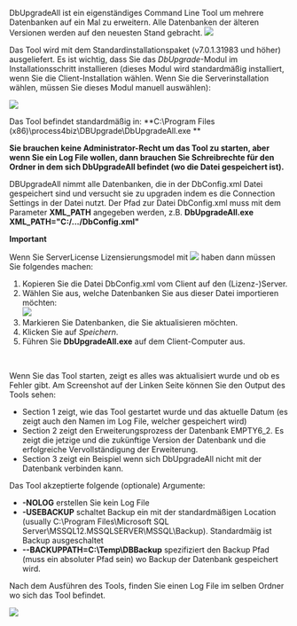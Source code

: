 DbUpgradeAll ist ein eigenständiges Command Line Tool um mehrere Datenbanken auf ein Mal zu erweitern. Alle Datenbanken der älteren Versionen werden auf den neuesten Stand gebracht. 
![](//images.ctfassets.net/utx1h0gfm1om/1bvalNyTr6oWySwyMgus6u/302269c4749b7125ba8bf63fc4749299/329537.png)

Das Tool wird mit dem Standardinstallationspaket (v7.0.1.31983 und höher) ausgeliefert. Es ist wichtig, dass Sie das *DbUpgrade*-Modul im Installationsschritt installieren (dieses Modul wird standardmäßig installiert, wenn Sie die Client-Installation wählen. Wenn Sie die Serverinstallation wählen, müssen Sie dieses Modul manuell auswählen):  
  
![](//images.ctfassets.net/utx1h0gfm1om/5XIbMD9xo446GiqEmASIcs/8adb177ed246f2a025c7040275455e0a/329200.png)

Das Tool befindet standardmäßig in: **C:\\Program
Files (x86)\\process4biz\\DBUpgrade\\DbUpgradeAll.exe **

 
**Sie brauchen keine Administrator-Recht um das Tool zu starten, aber wenn Sie ein Log File wollen, dann brauchen Sie Schreibrechte für den Ordner in dem sich DbUpgradeAll befindet (wo die Datei gespeichert ist).**

DBUpgradeAll nimmt alle Datenbanken, die in der DbConfig.xml Datei gespeichert sind und versucht sie zu upgraden indem es die Connection Settings in der Datei nutzt. Der Pfad zur Datei DbConfig.xml muss mit dem Parameter __XML_PATH__ angegeben werden, z.B. __DbUpgradeAll.exe XML_PATH="C:/.../DbConfig.xml"__

__Important__

Wenn Sie ServerLicense Lizensierungsmodel mit ![](//images.ctfassets.net/utx1h0gfm1om/45jLjnTrew8MGeweUs2goy/7bf3853d2e53c4bff17c5f7750026380/329196.png) haben dann müssen Sie folgendes machen:

1.  Kopieren Sie die Datei DbConfig.xml vom Client auf den (Lizenz-)Server.
2.  Wählen Sie aus, welche Datenbanken Sie aus dieser Datei importieren möchten:  
    ![](//images.ctfassets.net/utx1h0gfm1om/RudqLfMViMuqusM2kMgCq/ac32298fc274db6bab9a95e3f905dab2/329199.png)
3.  Markieren Sie Datenbanken, die Sie aktualisieren möchten.
4.  Klicken Sie auf *Speichern*.
5.  Führen Sie **DbUpgradeAll.exe** auf dem Client-Computer aus.


 

Wenn Sie das Tool starten, zeigt es alles was aktualisiert wurde und ob es Fehler gibt. Am Screenshot auf der Linken Seite können Sie den Output des Tools sehen:
-	Section 1 zeigt, wie das Tool gestartet wurde und das aktuelle Datum (es zeigt auch den Namen im Log File, welcher gespeichert wird)
-	Section 2 zeigt den Erweiterungsprozess der Datenbank EMPTY6_2. Es zeigt die jetzige und die zukünftige Version der Datenbank und die erfolgreiche Vervollständigung der Erweiterung. 
-	Section 3 zeigt ein Beispiel wenn sich DbUpgradeAll nicht mit der Datenbank verbinden kann. 

Das Tool akzeptierte folgende (optionale) Argumente: 
-	**-NOLOG**
erstellen Sie kein Log File
-	**-USEBACKUP**
schaltet Backup ein mit der standardmäßigen Location (usually C:\Program Files\Microsoft SQL Server\MSSQL12.MSSQLSERVER\MSSQL\Backup). Standardmäig ist Backup ausgeschaltet
-	**--BACKUPPATH=C:\Temp\DBBackup**
spezifiziert den Backup Pfad (muss ein absoluter Pfad sein) wo Backup der Datenbank gespeichert wird. 



Nach dem Ausführen des Tools, finden Sie einen Log File im selben Ordner wo sich das Tool befindet. 


![](//images.ctfassets.net/utx1h0gfm1om/7wRDCSBAJOQeskcequkIoO/abfae7d230bba635c9fc785bd56b0d6e/329528.png) 